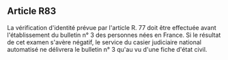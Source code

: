 Article R83
----
La vérification d'identité prévue par l'article R. 77 doit être effectuée avant
l'établissement du bulletin n° 3 des personnes nées en France. Si le résultat de
cet examen s'avère négatif, le service du casier judiciaire national automatisé
ne délivrera le bulletin n° 3 qu'au vu d'une fiche d'état civil.
